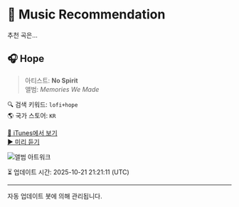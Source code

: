 
# 🎵 Music Recommendation

추천 곡은...

## 🎧 Hope  
> 아티스트: **No Spirit**  
> 앨범: _Memories We Made_  

🔍 검색 키워드: `lofi+hope`  
🌎 국가 스토어: `KR`

[🔗 iTunes에서 보기](https://music.apple.com/kr/album/hope/1710111718?i=1710111724&uo=4)  
[▶️ 미리 듣기](https://audio-ssl.itunes.apple.com/itunes-assets/AudioPreview126/v4/59/45/f6/5945f692-944b-d6a8-21bf-ac177707bc1e/mzaf_12352563721578804437.plus.aac.p.m4a)

![앨범 아트워크](https://is1-ssl.mzstatic.com/image/thumb/Music126/v4/0e/f6/74/0ef6743d-2589-f9a2-45e1-2fccea972d2e/1aa759b6-5b64-477b-942a-315402c3f382.jpg/100x100bb.jpg)

⏳ 업데이트 시간: 2025-10-21 21:21:11 (UTC)

---
자동 업데이트 봇에 의해 관리됩니다.
